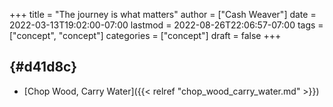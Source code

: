 +++
title = "The journey is what matters"
author = ["Cash Weaver"]
date = 2022-03-13T19:02:00-07:00
lastmod = 2022-08-26T22:06:57-07:00
tags = ["concept", "concept"]
categories = ["concept"]
draft = false
+++

##  {#d41d8c}

-   [Chop Wood, Carry Water]({{< relref "chop_wood_carry_water.md" >}})
